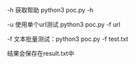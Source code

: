 -h 获取帮助 python3 poc.py -h



-u 使用单个url测试 python3 poc.py -f url



-f 文本批量测试：python3 poc.py -f test.txt



结果会保存在result.txt中